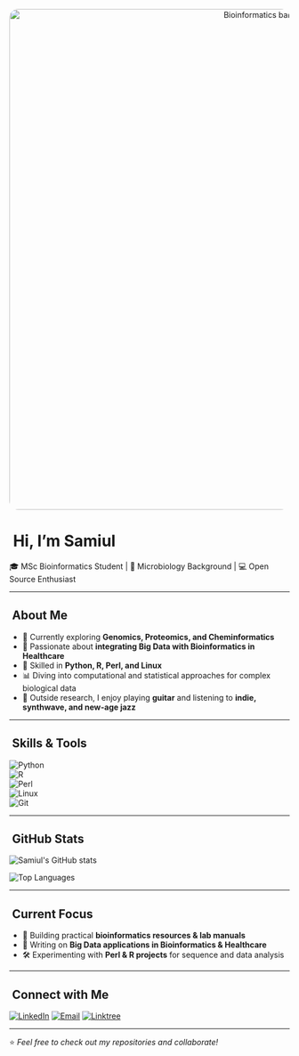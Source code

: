 <p align="center">
  <img
    src="https://raw.githubusercontent.com/samiowl/SamiOwl/refs/heads/main/1375523.png"
    alt="Bioinformatics banner"
    style="max-width:100%; width:900px; border-radius:16px;"
  />
</p>

# ​ Hi, I’m Samiul

🎓 MSc Bioinformatics Student | 🔬 Microbiology Background | 💻 Open Source Enthusiast

---

## ​ About Me  
- 🌱 Currently exploring **Genomics, Proteomics, and Cheminformatics**  
- 🧬 Passionate about **integrating Big Data with Bioinformatics in Healthcare**  
- 🔧 Skilled in **Python, R, Perl, and Linux**  
- 📊 Diving into computational and statistical approaches for complex biological data  
- 🎸 Outside research, I enjoy playing **guitar** and listening to **indie, synthwave, and new-age jazz**  

---

## ​​ Skills & Tools  
![Python](https://img.shields.io/badge/-Python-blue?logo=python&logoColor=white)  
![R](https://img.shields.io/badge/-R-blue?logo=r&logoColor=white)  
![Perl](https://img.shields.io/badge/-Perl-lightgrey?logo=perl&logoColor=white)  
![Linux](https://img.shields.io/badge/-Linux-black?logo=linux&logoColor=white)  
![Git](https://img.shields.io/badge/-Git-orange?logo=git&logoColor=white)  

---

## ​ GitHub Stats  
![Samiul's GitHub stats](https://github-readme-stats.vercel.app/api?username=samiowl&show_icons=true&theme=tokyonight)  

![Top Languages](https://github-readme-stats.vercel.app/api/top-langs/?username=samiowl&layout=compact&theme=tokyonight)  

---

## ​ Current Focus  
- 🧬 Building practical **bioinformatics resources & lab manuals**  
- 📘 Writing on **Big Data applications in Bioinformatics & Healthcare**  
- 🛠️ Experimenting with **Perl & R projects** for sequence and data analysis  

---

## ​ Connect with Me  
[![LinkedIn](https://img.shields.io/badge/LinkedIn-blue?logo=linkedin)](https://www.linkedin.com/in/samiul-haque-30582430b/)  [![Email](https://img.shields.io/badge/Email-grey?logo=gmail)](mailto:haquesamiul80@gmail.com)  [![Linktree](https://img.shields.io/badge/Linktree-39E09B?logo=linktree&logoColor=white)](https://linktr.ee/averagecloudenjoyer)  

---
⭐ *Feel free to check out my repositories and collaborate!*  
